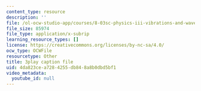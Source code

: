 ```yaml
---
content_type: resource
description: ''
file: /ol-ocw-studio-app/courses/8-03sc-physics-iii-vibrations-and-waves-fall-2016/4da823cea7284255db848a8b0dbd5bf1_QxemLb8-5AA.srt
file_size: 85974
file_type: application/x-subrip
learning_resource_types: []
license: https://creativecommons.org/licenses/by-nc-sa/4.0/
ocw_type: OCWFile
resourcetype: Other
title: 3play caption file
uid: 4da823ce-a728-4255-db84-8a8b0dbd5bf1
video_metadata:
  youtube_id: null
---
```

